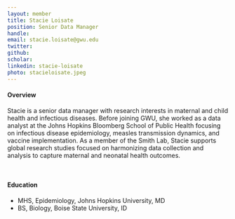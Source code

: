 ```yaml
---
layout: member
title: Stacie Loisate
position: Senior Data Manager
handle: 
email: stacie.loisate@gwu.edu
twitter:
github:
scholar: 
linkedin: stacie-loisate
photo: stacieloisate.jpeg
---
```


<section class="container">
<div class="col-lg-8 col-md-8 col-sm-12 col-xs-12 col-lg-2-offset col-md-offset-2">
<h4>Overview</h4>
<p>Stacie is a senior data manager with research interests in maternal and child health and infectious diseases. Before joining GWU, she worked as a data analyst at the Johns Hopkins Bloomberg School of Public Health focusing on infectious disease epidemiology, measles transmission dynamics, and vaccine implementation. As a member of the Smith Lab, Stacie supports global research studies focused on harmonizing data collection and analysis to capture maternal and neonatal health outcomes.</p>
<div class="bx space4">&nbsp;
</div>
<h4>Education</h4>
<ul>
<li>MHS, Epidemiology, Johns Hopkins University, MD</li>
<li>BS, Biology, Boise State University, ID </li>
</ul>
</div>
</section>
